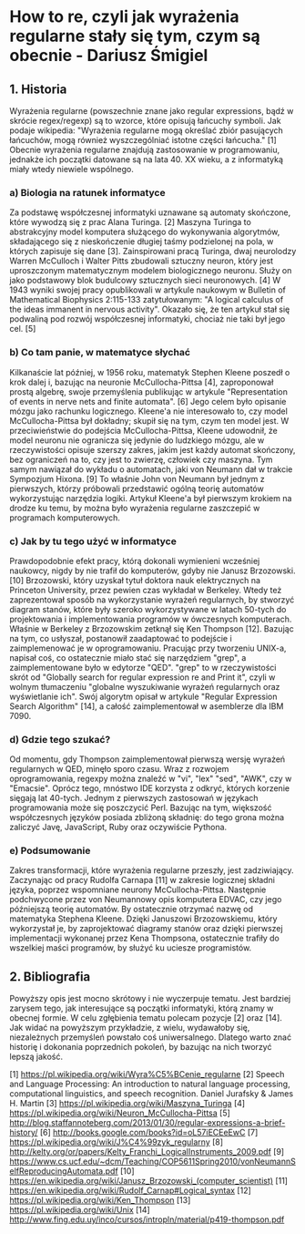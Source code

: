 # How to re, czyli jak wyrażenia regularne stały się tym, czym są obecnie - Dariusz Śmigiel #

## 1. Historia ##
Wyrażenia regularne (powszechnie znane jako regular expressions, bądź w skrócie regex/regexp) są to wzorce, które opisują łańcuchy symboli. Jak podaje wikipedia: "Wyrażenia regularne mogą określać zbiór pasujących łańcuchów, mogą również wyszczególniać istotne części łańcucha." [1] Obecnie wyrażenia regularne znajdują zastosowanie w programowaniu, jednakże ich początki datowane są na lata 40. XX wieku, a z informatyką miały wtedy niewiele wspólnego.

### a) Biologia na ratunek informatyce ###
Za podstawę współczesnej informatyki uznawane są automaty skończone, które wywodzą się z prac Alana Turinga. [2] Maszyna Turinga to abstrakcyjny model komputera służącego do wykonywania algorytmów, składającego się z nieskończenie długiej taśmy podzielonej na pola, w których zapisuje się dane [3].
Zainspirowani pracą Turinga, dwaj neurolodzy Warren McCulloch i Walter Pitts zbudowali sztuczny neuron, który jest uproszczonym matematycznym modelem biologicznego neuronu. Służy on jako podstawowy blok budulcowy sztucznych sieci neuronowych. [4] W 1943 wyniki swojej pracy opublikowali w artykule naukowym w Bulletin of Mathematical Biophysics 2:115-133 zatytułowanym: "A logical calculus of the ideas immanent in nervous activity". Okazało się, że ten artykuł stał się podwaliną pod rozwój współczesnej informatyki, chociaż nie taki był jego cel. [5]

### b) Co tam panie, w matematyce słychać ###
Kilkanaście lat później, w 1956 roku, matematyk Stephen Kleene poszedł o krok dalej i, bazując na neuronie McCullocha-Pittsa [4], zaproponował prostą algebrę, swoje przemyślenia publikując w artykule "Representation of events in nerve nets and finite automata". [6] Jego celem było opisanie mózgu jako rachunku logicznego.
Kleene'a nie interesowało to, czy model McCullocha-Pittsa był dokładny; skupił się na tym, czym ten model jest. W przeciwieństwie do podejścia McCullocha-Pittsa, Kleene udowodnił, że model neuronu nie ogranicza się jedynie do ludzkiego mózgu, ale w rzeczywistości opisuje szerszy zakres, jakim jest każdy automat skończony, bez ograniczeń na to, czy jest to zwierzę, człowiek czy maszyna. Tym samym nawiązał do wykładu o automatach, jaki von Neumann dał w trakcie Sympozjum Hixona. [9] To właśnie John von Neumann był jednym z pierwszych, którzy próbowali przedstawić ogólną teorię automatów wykorzystując narzędzia logiki.
Artykuł Kleene'a był pierwszym krokiem na drodze ku temu, by można było wyrażenia regularne zaszczepić w programach komputerowych.

### c) Jak by tu tego użyć w informatyce ###
Prawdopodobnie efekt pracy, którą dokonali wymienieni wcześniej naukowcy, nigdy by nie trafił do komputerów, gdyby nie Janusz Brzozowski. [10] Brzozowski, który uzyskał tytuł doktora nauk elektrycznych na Princeton University, przez pewien czas wykładał w Berkeley. Wtedy też zaprezentował sposób na wykorzystanie wyrażeń regularnych, by stworzyć diagram stanów, które były szeroko wykorzystywane w latach 50-tych do projektowania i implementowania programów w ówczesnych komputerach.
Właśnie w Berkeley z Brzozowskim zetknął się Ken Thompson [12]. Bazując na tym, co usłyszał, postanowił zaadaptować to podejście i zaimplemenować je w oprogramowaniu. Pracując przy tworzeniu UNIX-a, napisał coś, co ostatecznie miało stać się narzędziem "grep", a zaimplementowane było w edytorze "QED". "grep" to w rzeczywistości skrót od "Globally search for regular expression re and Print it", czyli w wolnym tłumaczeniu "globalne wyszukiwanie wyrażeń regularnych oraz wyświetlanie ich". Swój algorytm opisał w artykule "Regular Expression Search Algorithm" [14], a całość zaimplementował w asemblerze dla IBM 7090.

### d) Gdzie tego szukać? ###
Od momentu, gdy Thompson zaimplementował pierwszą wersję wyrażeń regularnych w QED, minęło sporo czasu. Wraz z rozwojem oprogramowania, regexpy można znaleźć w "vi", "lex" "sed", "AWK", czy w "Emacsie". Oprócz tego, mnóstwo IDE korzysta z odkryć, których korzenie sięgają lat 40-tych.
Jednym z pierwszych zastosowań w językach programowania może się poszczycić Perl. Bazując na tym, większość współczesnych języków posiada zbliżoną składnię: do tego grona można zaliczyć Javę, JavaScript, Ruby oraz oczywiście Pythona.

### e) Podsumowanie ###
Zakres transformacji, które wyrażenia regularne przeszły, jest zadziwiający. Zaczynając od pracy Rudolfa Carnapa [11] w zakresie logicznej składni języka, poprzez wspomniane neurony McCullocha-Pittsa. Następnie podchwycone przez von Neumannowy opis komputera EDVAC, czy jego późniejszą teorię automatów. By ostatecznie otrzymać nazwę od matematyka Stephena Kleene.
Dzięki Januszowi Brzozowskiemu, który wykorzystał je, by zaprojektować diagramy stanów oraz dzięki pierwszej implementacji wykonanej przez Kena Thompsona, ostatecznie trafiły do wszelkiej maści programów, by służyć ku uciesze programistów.

## 2. Bibliografia ##
Powyższy opis jest mocno skrótowy i nie wyczerpuje tematu. Jest bardziej zarysem tego, jak interesujące są początki informatyki, którą znamy w obecnej formie. W celu zgłębienia tematu polecam pozycje [2] oraz [14]. Jak widać na powyższym przykładzie, z wielu, wydawałoby się, niezależnych przemyśleń powstało coś uniwersalnego. Dlatego warto znać historię i dokonania poprzednich pokoleń, by bazując na nich tworzyć lepszą jakość.

[1] https://pl.wikipedia.org/wiki/Wyra%C5%BCenie_regularne
[2] Speech and Language Processing: An introduction to natural language processing, computational linguistics, and speech recognition. Daniel Jurafsky & James H. Martin
[3] https://pl.wikipedia.org/wiki/Maszyna_Turinga
[4] https://pl.wikipedia.org/wiki/Neuron_McCullocha-Pittsa
[5] http://blog.staffannoteberg.com/2013/01/30/regular-expressions-a-brief-history/
[6] http://books.google.com/books?id=oL57iECEeEwC
[7] https://pl.wikipedia.org/wiki/J%C4%99zyk_regularny
[8] http://kelty.org/or/papers/Kelty_Franchi_LogicalInstruments_2009.pdf
[9] https://www.cs.ucf.edu/~dcm/Teaching/COP5611Spring2010/vonNeumannSelfReproducingAutomata.pdf
[10] https://en.wikipedia.org/wiki/Janusz_Brzozowski_(computer_scientist)
[11] https://en.wikipedia.org/wiki/Rudolf_Carnap#Logical_syntax
[12] https://pl.wikipedia.org/wiki/Ken_Thompson
[13] https://pl.wikipedia.org/wiki/Unix
[14] http://www.fing.edu.uy/inco/cursos/intropln/material/p419-thompson.pdf
